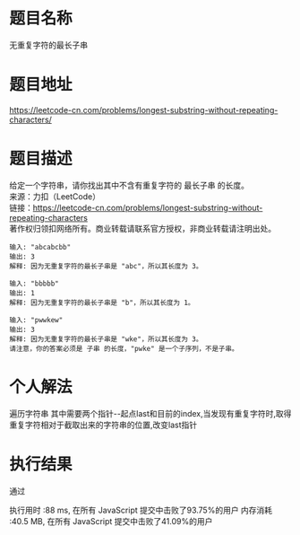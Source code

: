 # 题目名称  
无重复字符的最长子串    
# 题目地址  
https://leetcode-cn.com/problems/longest-substring-without-repeating-characters/  
# 题目描述  
给定一个字符串，请你找出其中不含有重复字符的 最长子串 的长度。   
来源：力扣（LeetCode）  
链接：https://leetcode-cn.com/problems/longest-substring-without-repeating-characters  
著作权归领扣网络所有。商业转载请联系官方授权，非商业转载请注明出处。   
```
输入: "abcabcbb"
输出: 3 
解释: 因为无重复字符的最长子串是 "abc"，所以其长度为 3。  
  
输入: "bbbbb"
输出: 1
解释: 因为无重复字符的最长子串是 "b"，所以其长度为 1。  
  
输入: "pwwkew"
输出: 3
解释: 因为无重复字符的最长子串是 "wke"，所以其长度为 3。
请注意，你的答案必须是 子串 的长度，"pwke" 是一个子序列，不是子串。  
```
# 个人解法  
遍历字符串 其中需要两个指针--起点last和目前的index,当发现有重复字符时,取得重复字符相对于截取出来的字符串的位置,改变last指针  
# 执行结果  
通过  

执行用时 :88 ms, 在所有 JavaScript 提交中击败了93.75%的用户
内存消耗 :40.5 MB, 在所有 JavaScript 提交中击败了41.09%的用户  